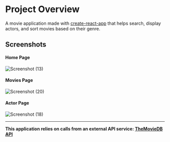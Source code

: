 # Project Overview

A movie application made with [create-react-app](https://github.com/facebook/create-react-app) that helps search, display actors, and sort movies based on their genre.

## Screenshots

#### Home Page

![Screenshot (13)](https://user-images.githubusercontent.com/85826718/129688429-e97efd53-d59b-468d-9137-89f10ea9e73c.png)

#### Movies Page

![Screenshot (20)](https://user-images.githubusercontent.com/85826718/129688564-26665dec-febf-4ca1-9504-bf9c22f417db.png)

#### Actor Page

![Screenshot (18)](https://user-images.githubusercontent.com/85826718/129688659-4ab7fa85-472e-4bf8-b418-803be84cf268.png)

---

**This application relies on calls from an external API service:
[TheMovieDB API](https://developers.themoviedb.org/3)**
